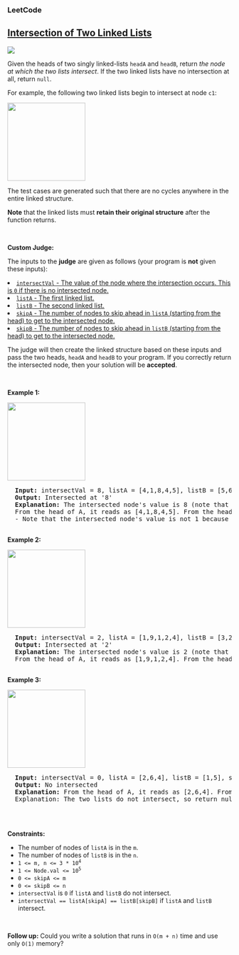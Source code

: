 <body>
  <h3>LeetCode</h3>
  <h2><a href="https://leetcode.com/problems/intersection-of-two-linked-lists/description/">Intersection of Two Linked Lists</a></h2> 
  <img src="https://img.shields.io/badge/DIFFICULTY-EASY-green">
  <p>Given the heads of two singly linked-lists <code>headA</code> and <code>headB</code>, return <i>the node at which the two lists intersect</i>. If the two linked lists have no intersection at all, return <code>null</code>.</p>
  <p>For example, the following two linked lists begin to intersect at node <code>c1</code>:</p>
  <img src="https://assets.leetcode.com/uploads/2021/03/05/160_statement.png" height="175">
  <p>The test cases are generated such that there are no cycles anywhere in the entire linked structure.</p>
  <p><b>Note</b> that the linked lists must <b>retain their original structure</b> after the function returns.</p>

  <p>&nbsp;</p>
  <p><strong class="Custom">Custom Judge:</strong></p>
  <p>The inputs to the <b>judge</b> are given as follows (your program is <b>not</b> given these inputs):</p>
  <u>
    <li><code>intersectVal</code> - The value of the node where the intersection occurs. This is <code>0</code> if there is no intersected node.</li>
    <li><code>listA</code> - The first linked list.</li>
    <li><code>listB</code> - The second linked list.</li>
    <li><code>skipA</code> - The number of nodes to skip ahead in <code>listA</code> (starting from the head) to get to the intersected node.</li>
    <li><code>skipB</code> - The number of nodes to skip ahead in <code>listB</code> (starting from the head) to get to the intersected node.</li>
  </u>
  <p>The judge will then create the linked structure based on these inputs and pass the two heads, <code>headA</code> and <code>headB</code> to your program. If you correctly return the intersected node, then your solution will be <b>accepted</b>.</p>

  
  <p>&nbsp;</p>
  <p><strong class="example">Example 1:</strong></p>
  <img src="https://assets.leetcode.com/uploads/2021/03/05/160_example_1_1.png" height="175">
  <pre>
  <strong>Input:</strong> intersectVal = 8, listA = [4,1,8,4,5], listB = [5,6,1,8,4,5], skipA = 2, skipB = 3
  <strong>Output:</strong> Intersected at '8'
  <strong>Explanation:</strong> The intersected node's value is 8 (note that this must not be 0 if the two lists intersect).
  From the head of A, it reads as [4,1,8,4,5]. From the head of B, it reads as [5,6,1,8,4,5]. There are 2 nodes before the intersected node in A; There are 3 nodes before the intersected node in B.
  - Note that the intersected node's value is not 1 because the nodes with value 1 in A and B (2nd node in A and 3rd node in B) are different node references. In other words, they point to two different locations in memory, while the nodes with value 8 in A and B (3rd node in A and 4th node in B) point to the same location in memory.
  </pre>

  <p><strong class="example">Example 2:</strong></p>
  <img src="https://assets.leetcode.com/uploads/2021/03/05/160_example_2.png" height="175">
  <pre>
  <strong>Input:</strong> intersectVal = 2, listA = [1,9,1,2,4], listB = [3,2,4], skipA = 3, skipB = 1
  <strong>Output:</strong> Intersected at '2'
  <strong>Explanation:</strong> The intersected node's value is 2 (note that this must not be 0 if the two lists intersect).
  From the head of A, it reads as [1,9,1,2,4]. From the head of B, it reads as [3,2,4]. There are 3 nodes before the intersected node in A; There are 1 node before the intersected node in B.
  </pre>

  <p><strong class="example">Example 3:</strong></p>
  <img src="https://assets.leetcode.com/uploads/2021/03/05/160_example_3.png" height="175">
  <pre>
  <strong>Input:</strong> intersectVal = 0, listA = [2,6,4], listB = [1,5], skipA = 3, skipB = 2
  <strong>Output:</strong> No intersected 
  <strong>Explanation:</strong> From the head of A, it reads as [2,6,4]. From the head of B, it reads as [1,5]. Since the two lists do not intersect, intersectVal must be 0, while skipA and skipB can be arbitrary values.
  Explanation: The two lists do not intersect, so return null.
  </pre>

  <p>&nbsp;</p>
  <p><strong class="Constraints">Constraints:</strong></p>
  <ul>
    <li>The number of nodes of <code>listA</code> is in the <code>m</code>.</li>
    <li>The number of nodes of <code>listB</code> is in the <code>n</code>.</li>
    <li><code>1 <= m, n <= 3 * 10<sup>4</sup></code></li>
    <li><code>1 <= Node.val <= 10<sup>5</sup></code></li>
    <li><code>0 <= skipA <= m</code></li>
    <li><code>0 <= skipB <= n</code></li>
    <li><code>intersectVal</code> is <code>0</code> if <code>listA</code> and <code>listB</code> do not intersect.</li>
    <li><code>intersectVal == listA[skipA] == listB[skipB]</code> if <code>listA</code> and <code>listB</code> intersect.</li>
    </ul>

  <p>&nbsp;</p>
  <p><strong class="Foolow">Follow up:</strong> Could you write a solution that runs in <code>O(m + n)</code> time and use only <code>O(1)</code> memory?</p>
</body>
